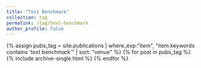 ```yaml
---
title: "Text Benchmark"
collection: tag
permalink: /tag/text-benchmark
author_profile: false
---
```

{% assign pubs_tag = site.publications | where_exp:"item", "item.keywords contains 'text benchmark'" | sort: "venue" %}
{% for post in pubs_tag %}
  {% include archive-single.html %}
{% endfor %}